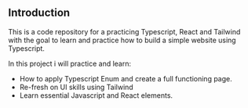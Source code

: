 ## Introduction
This is a code repository for a practicing Typescript, React and Tailwind with the goal to learn and practice  how to build a simple website using Typescript.

In this project i will practice and learn:
- How to apply Typescript Enum and create a full functioning page.
- Re-fresh on UI skills using Tailwind
- Learn essential Javascript and React elements.